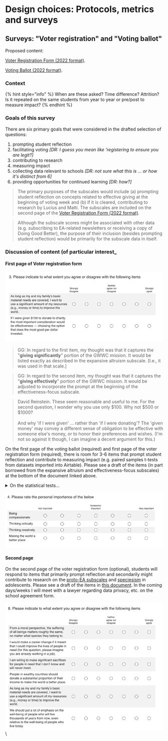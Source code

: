 # Design choices: Protocols, metrics and surveys

## Surveys: "Voter registration" and "Voting ballot"

Proposed content:&#x20;

[Voter Registration Form (2022 format)](https://www.surveymonkey.com/r/FFY5B73).

[Voting Ballot (2022 format)](https://www.surveymonkey.com/r/FN9Z5DP).





### Context

{% hint style="info" %}
When are these asked? Time difference? Attrition? Is it repeated on the same students from year to year or pre/post to measure impact?
{% endhint %}

### Goals of this survey

There are six primary goals that were considered in the drafted selection of questions:&#x20;

1. prompting student reflection
2. facilitating voting _\[DR: I guess you mean like 'registering to ensure you are legit?]_
3. &#x20;contributing to research&#x20;
4. measuring impact&#x20;
5. &#x20;collecting data relevant to schools _\[DR: not sure what this is ... or how it's distinct from 6]_
6. providing opportunities for continued learning _\[DR: how?]_

> The primary purposes of the subscales would include (a) prompting student reflection on concepts related to effective giving at the beginning of voting week and (b) if it is cleared, contributing to research by Lucius and Matti. The subscales are included on the second page of the [Voter Registration Form (2022 format)](https://www.surveymonkey.com/r/FFY5B73).

> Although the subscale scores might be associated with other data (e.g. subscribing to EA-related newsletters or receiving a copy of Doing Good Better), the purpose of their inclusion (besides prompting student reflection) would be primarily for the subscale data in itself.



### Discussion of content (of particular interest\_

#### First page of Voter registration form

![3 May 2022 version](<../../.gitbook/assets/image (27).png>)

> GG: In regard to the first item, my thought was that it captures the "**giving significantly**" portion of the GWWC mission. It would be listed exactly as described in the expansive altruism subscale. \[I.e., it was used in that scale.]

> GG: In regard to the second item, my thought was that it captures the "**giving effectively**" portion of the GWWC mission. It would be adjusted to incorporate the prompt at the beginning of the effectiveness-focus subscale.

> David Reinstein. These seem reasonable and useful to me. For the second question, I wonder why you use only $100. Why not $500 or $1000?  \
> \
> And why 'if I were given' ... rather than 'if I were donating'? The 'given money' may convey a different sense of obligation to be effective with someone else's money, or to honor their preferences and wishes. (I'm not so against it though, I can imagine a decent argument for this.)



On the first page of the voting ballot (required) and first page of the voter registration form (required), there is room for 3-6 items that prompt student reflection and contribute to measuring impact (e.g. paired samples t-tests from datasets imported into Airtable). Please see a draft of the items (in part borrowed from the expansive altruism and effectiveness-focus subscales) at the bottom of the document linked above.&#x20;

<details>

<summary>On the statistical tests...</summary>

&#x20;I (David Reinstein) would suggest a Wilcoxon signed-rank test, or a fixed-effects ordered logit if you want this in the context of a model. Or, if you want something that is 'line-of-sight explainable to data scientists' you could do a permutation test.

</details>



![3 May 2022 cersion](<../../.gitbook/assets/image (14).png>)



#### Second  page

On the second page of the voter registration form (optional), students will respond to items that primarily prompt reflection and secondarily might contribute to research on the [proto-EA subscales](https://forum.effectivealtruism.org/posts/7f3sq7ZHcRsaBBeMD/what-psychological-traits-predict-interest-in-effective) and [speciesism](https://psyarxiv.com/fte9m) in adolescents. Please see a draft of the items in [this document](https://docs.google.com/document/d/1OLTIQmcgEHpfzel\_qJg5uHNPp3PHLXRMPQwT7\_Sggg0/edit?usp=sharing). In the coming days/weeks I will meet with a lawyer regarding data privacy, etc. on the school agreement form.



![](<../../.gitbook/assets/image (1).png>)\


